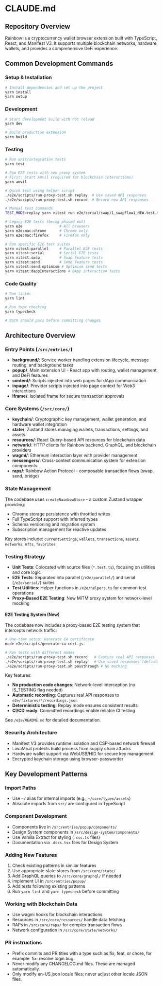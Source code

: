 # CLAUDE.md

## Repository Overview

Rainbow is a cryptocurrency wallet browser extension built with TypeScript, React, and Manifest V3. It supports multiple blockchain networks, hardware wallets, and provides a comprehensive DeFi experience.

## Common Development Commands

### Setup & Installation

```bash
# Install dependencies and set up the project
yarn install
yarn setup
```

### Development

```bash
# Start development build with hot reload
yarn dev

# Build production extension
yarn build
```

### Testing

```bash
# Run unit/integration tests
yarn test

# Run E2E tests with new proxy system
# First: Start Anvil (required for blockchain interactions)
yarn anvil

# Quick test using helper script
./e2e/scripts/run-proxy-test.sh replay  # Use saved API responses
./e2e/scripts/run-proxy-test.sh record  # Record new API responses

# Manual test commands
TEST_MODE=replay yarn vitest run e2e/serial/swap/1_swapFlow1_NEW.test.ts -c e2e/serial/vitest.config.ts

# Legacy E2E tests (being phased out)
yarn e2e                 # All browsers
yarn e2e:mac:chrome      # Chrome only
yarn e2e:mac:firefox     # Firefox only

# Run specific E2E test suites
yarn vitest:parallel     # Parallel E2E tests
yarn vitest:serial       # Serial E2E tests
yarn vitest:swap         # Swap feature tests
yarn vitest:send         # Send feature tests
yarn vitest:send:optimism # Optimism send tests
yarn vitest:dappInteractions # DApp interaction tests
```

### Code Quality

```bash
# Run linter
yarn lint

# Run type checking
yarn typecheck

# Both should pass before committing changes
```

## Architecture Overview

### Entry Points (`/src/entries/`)

- **background/**: Service worker handling extension lifecycle, message routing, and background tasks
- **popup/**: Main extension UI - React app with routing, wallet management, and DeFi features
- **content/**: Scripts injected into web pages for dApp communication
- **inpage/**: Provider scripts injected into page context for Web3 interactions
- **iframe/**: Isolated frame for secure transaction approvals

### Core Systems (`/src/core/`)

- **keychain/**: Cryptographic key management, wallet generation, and hardware wallet integration
- **state/**: Zustand stores managing wallets, transactions, settings, and assets
- **resources/**: React Query-based API resources for blockchain data
- **network/**: HTTP clients for Rainbow backend, GraphQL, and blockchain providers
- **wagmi/**: Ethereum interaction layer with provider management
- **messengers/**: Cross-context communication system for extension components
- **raps/**: Rainbow Action Protocol - composable transaction flows (swap, send, bridge)

### State Management

The codebase uses `createRainbowStore` - a custom Zustand wrapper providing:

- Chrome storage persistence with throttled writes
- Full TypeScript support with inferred types
- Schema versioning and migration system
- Subscription management for reactive updates

Key stores include: `currentSettings`, `wallets`, `transactions`, `assets`, `networks`, `nfts`, `favorites`

### Testing Strategy

- **Unit Tests**: Colocated with source files (`*.test.ts`), focusing on utilities and core logic
- **E2E Tests**: Separated into parallel (`/e2e/parallel/`) and serial (`/e2e/serial/`) suites
- **Test Utilities**: Helper functions in `/e2e/helpers.ts` for common test operations
- **Proxy-Based E2E Testing**: New MITM proxy system for network-level mocking

#### E2E Testing System (New)

The codebase now includes a proxy-based E2E testing system that intercepts network traffic:

```bash
# One-time setup: Generate CA certificate
node e2e/scripts/generate-ca-cert.js

# Run tests with different modes
./e2e/scripts/run-proxy-test.sh record   # Capture real API responses
./e2e/scripts/run-proxy-test.sh replay   # Use saved responses (default)
./e2e/scripts/run-proxy-test.sh passthrough # No mocking
```

Key features:
- **No production code changes**: Network-level interception (no IS_TESTING flag needed)
- **Automatic recording**: Captures real API responses to `e2e/fixtures/*/recordings.json`
- **Deterministic testing**: Replay mode ensures consistent results
- **CI/CD ready**: Committed recordings enable reliable CI testing

See `/e2e/README.md` for detailed documentation.

### Security Architecture

- Manifest V3 provides runtime isolation and CSP-based network firewall
- LavaMoat protects build process from supply chain attacks
- Hardware wallet support via WebUSB/HID for secure key management
- Encrypted keychain storage using browser-passworder

## Key Development Patterns

### Import Paths

- Use `~/` alias for internal imports (e.g., `~/core/types/assets`)
- Absolute imports from `src/` are configured in TypeScript

### Component Development

- Components live in `/src/entries/popup/components/`
- Design System components in `/src/design-system/components/`
- Use Vanilla Extract for styling (`.css.ts` files)
- Documentation via `.docs.tsx` files for Design System

### Adding New Features

1. Check existing patterns in similar features
2. Use appropriate state stores from `/src/core/state/`
3. Add GraphQL queries to `/src/core/graphql/` if needed
4. Implement UI in `/src/entries/popup/`
5. Add tests following existing patterns
6. Run `yarn lint` and `yarn typecheck` before committing

### Working with Blockchain Data

- Use wagmi hooks for blockchain interactions
- Resources in `/src/core/resources/` handle data fetching
- RAPs in `/src/core/raps/` for complex transaction flows
- Network configuration in `/src/core/state/networks/`

### PR instructions

- Prefix commits and PR titles with a type such as fix, feat, or chore, for example: fix: resolve login bug.
- Never modify any CHANGELOG.md files. These are managed automatically.
- Only modify en-US.json locale files; never adjust other locale JSON files.
